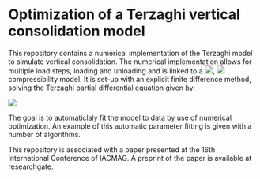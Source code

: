 # Optimization of a Terzaghi vertical consolidation model

This repository contains a numerical implementation of the Terzaghi model to simulate vertical consolidation. The numerical implementation allows for multiple load steps, loading and unloading and is linked to a <img src="https://render.githubusercontent.com/render/math?math=$C_c$">, <img src="https://render.githubusercontent.com/render/math?math=$C_r$"> compressibility model. It is set-up with an explicit finite difference method, solving the Terzaghi partial differential equation given by:

<img src="https://render.githubusercontent.com/render/math?math=\frac{\partial u}{\partial t}=C_v\frac{\partial^2 u}{\partial z^2}+\frac{\partial\sigma}{\partial t}">

The goal is to automaticlaly fit the model to data by use of numerical optimization. An example of this automatic parameter fitting is given with a number of algorithms.

This repository is associated with a paper presented at the 16th International Conference of IACMAG. A preprint of the paper is available at researchgate. 

[comment]: <> (Installation; if I compile the package as an installable module)
